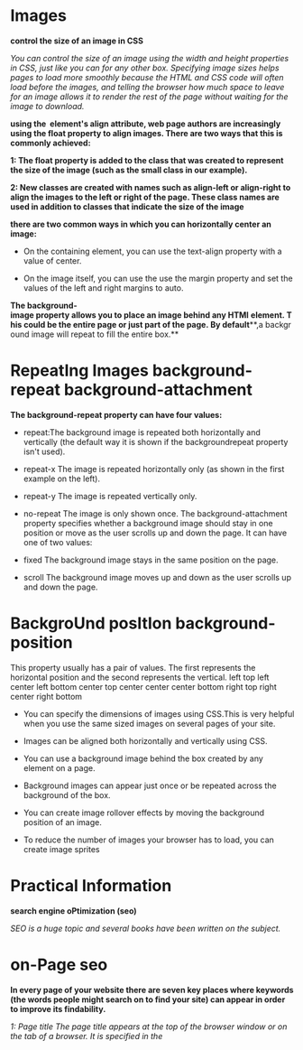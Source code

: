 # Images

 **control the size of an image in CSS**

 *You can control the size of an image using the width and height properties in CSS, just like you can for any other box.*
 *Specifying image sizes helps pages to load more smoothly because the HTML and CSS code will often load before the images, and telling the browser how much space to leave for an image allows it to render the rest of the page without waiting for the image to download.*


**using the <img> element's align attribute, web page authors are increasingly using the float property to align images. There are two ways that this is commonly achieved:**

**1: The float property is added to the class that was created to represent the size of the image (such as the small class in our example).**

**2: New classes are created with names such as align-left or align-right to align the images to the left or right of the page. These class names are used in addition to classes that indicate the size of the image**

**there are two common ways in which you can horizontally center an image:**

 * On the containing element, you can use the text-align property with a value of center.

 * On the image itself, you can use the use the margin property and set the values of the left and right margins to auto.

 **The background-image property allows you to place an image behind any HTMl** **element. This could be the entire page or just part of the page. By default****,a background image will repeat to fill the entire box.**


# RepeatIng Images background-repeat background-attachment

**The background-repeat property can have four values:**

* repeat:The background image is repeated both horizontally and vertically (the default way it is shown if the backgroundrepeat property isn't used).

* repeat-x The image is repeated horizontally only (as shown in the first example on the left).

* repeat-y The image is repeated vertically only.

* no-repeat The image is only shown once.
The background-attachment property specifies whether a background image should stay in one position or move as the user scrolls up and down the page. It can have one of two values:

* fixed The background image stays in the same position on the page.

* scroll The background image moves up and down as the user scrolls up and down the page.


# BackgroUnd posItIon background-position

This property usually has a pair of values. The first represents the horizontal position and the second represents the vertical.
left top
left center
left bottom 
center top
center center
center bottom
right top
right center
right bottom


* You can specify the dimensions of images using CSS.This is very helpful when you use the same sized images on several pages of your site.

* Images can be aligned both horizontally and vertically using CSS.

* You can use a background image behind the box created by any element on a page.

* Background images can appear just once or be repeated across the background of the box.

* You can create image rollover effects by moving the background position of an image.

* To reduce the number of images your browser has to load, you can create image sprites

                     
# Practical Information 

**search engine oPtimization (seo)**

*SEO is a huge topic and several books have been written on the subject.*

# on-Page seo

**In every page of your website there are seven key places where keywords (the words people might search on to find your site) can appear in order to improve its findability.**

*1: Page title The page title appears at the top of the browser window or on the tab of a browser. It is specified in the <title> element which lives inside the <head> element*

*2: url / WeB address The name of the file is part of the URL. Where possible, use keywords in the file name.*


*3: headings If the keywords are in a heading <hn> element then a search engine will know that this page is all about that subject and give it greater weight than other text*

*4: text Where possible, it helps to repeat the keywords in the main body of the text at least 2-3 times. Do not, however, over-use these terms, because the text must be easy for a human to read.*

*5: link text Use keywords in the text that create links between pages (rather than using generic expressions such as "click here").*

*6: image alt text Search engines rely on you providing accurate descriptions of images in the alt text. This will also help your images show up in the results of image-based searches.*

*7: Page descriPtions The description also lives inside the <head> element and is specified using a <meta> tag. It should be a sentence that describes the content of the page.*

# hoW to identify keyWords and Phrases


**Determining which keywords to use on your site can be one of the hardest tasks when you start to think about SEO. Here are six steps that will help you identify the right keywords and phrases for your site.**

* Brainstorm

**List down the words that someone might type into Google to find your site. Be sure to include the various topics, products or services your site is about.**

* organize

**Group the keywords into separate lists for the different sections or categories of your website.**

* research

**There are several tools that let you enter your keywords and then they will suggest additional keywords you might like to consider, such as: adwords.google.co.uk/ select/KeywordToolExternal (When using this tool, select the "exact match" option rather than "broad match.") www.wordtracker.com www.keyworddiscovery.com**

* comPare

**It is very unlikely that your site will appear at the top of the search results for every keyword. This is especially true for topics where there is a lot of competition. The more sites out there that have already been optimized for a given keyword, the harder it will be for you to rise up the search results when people search on that term.**


* refine

**Now you need to pick which keywords you will focus on. These should always be the ones that are most relevant to each section of your site.**

* maP

**Now that you have a refined list of keywords, you know which have the most competition, and which ones are most relevant, it is time to start picking which keywords you will use for each page.**



*Search engine optimization helps visitors find your sites when using search engines.*

*Analytics tools such as Google Analytics allow you to see how many people visit your site, how they find it, and what they do when they get there.*

*To put your site on the web, you will need to obtain a domain name and web hosting.*

*FTP programs allow you to transfer files from your local computer to your web server.*

*Many companies provide platforms for blogging, email newsletters, e-commerce and other popular website tools (to save you writing them from scratch*


# Video and Audio APIs

**HTML5 comes with elements for embedding rich media in documents — <video> and <audio> — which in turn come with their own APIs for controlling playback, seeking, etc. This article shows you how to do common tasks such as creating custom playback controls.**

**HTML5 video and audio**

*The <video> and <audio> elements allow us to embed video and audio into web pages. As we showed in Video and audio content, a typical implementation looks like this:*

<video controls>
  <source src="rabbit320.mp4" type="video/mp4">
  <source src="rabbit320.webm" type="video/webm">
  <p>Your browser doesn't support HTML5 video. Here is a <a href="rabbit320.mp4">link to the video</a> instead.</p>
</video>

# how Flash works

*Since the late 1990s, Flash has been a very popular tool for creating animations, and later for playing audio and video in websites.*

**Whether you are creating an animation or a media player in Flash, the files you put on your website are referred to as Flash movies.**
**If you want to create your own Flash movie, you need to purchase the Flash authoring environment from Adobe.**

**There are several reasons why fewer websites are using Flash these days, including:**

*In 2005-6, a set of JavaScript libraries were launched (including Prototype, script.aculo.us, and JQuery) which made it easier for people to create animated effects using JavaScript.*

*When Apple launched the iPhone in 2007 and later the the iPad in 2010, they took the decision not to support Flash*



















